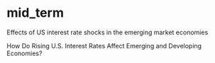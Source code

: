 # mid_term
Effects of US interest rate shocks in the emerging market economies

How Do Rising U.S. Interest Rates Affect Emerging and Developing Economies?
